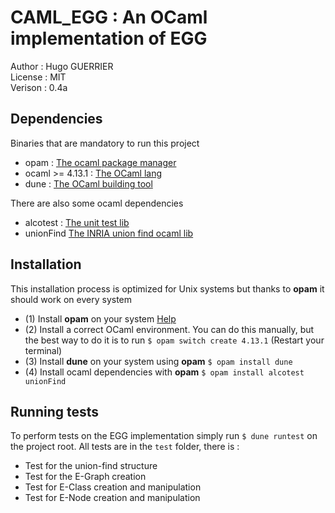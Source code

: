 # CAML_EGG : An OCaml implementation of EGG

Author : Hugo GUERRIER \
License : MIT \
Verison : 0.4a 

## Dependencies

Binaries that are mandatory to run this project

- opam : [The ocaml package manager](https://opam.ocaml.org/)
- ocaml >= 4.13.1 : [The OCaml lang](https://ocaml.org/index.fr.html)
- dune : [The OCaml building tool](https://github.com/ocaml/dune)

There are also some ocaml dependencies

- alcotest : [The unit test lib](https://github.com/mirage/alcotest)
- unionFind [The INRIA union find ocaml lib](https://gitlab.inria.fr/fpottier/unionfind)

## Installation

This installation process is optimized for Unix systems but thanks to **opam** it should work on every system

- (1) Install **opam** on your system [Help](https://opam.ocaml.org/doc/Install.html)
- (2) Install a correct OCaml environment. You can do this manually, but the best way to do it is to run `$ opam switch create 4.13.1` (Restart your terminal)
- (3) Install **dune** on your system using **opam** `$ opam install dune`
- (4) Install ocaml dependencies with **opam** `$ opam install alcotest unionFind`

## Running tests

To perform tests on the EGG implementation simply run `$ dune runtest` on the project root.
All tests are in the `test` folder, there is :

- Test for the union-find structure
- Test for the E-Graph creation
- Test for E-Class creation and manipulation
- Test for E-Node creation and manipulation
